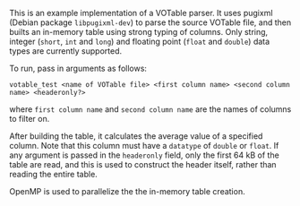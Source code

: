 This is an example implementation of a VOTable parser. It uses pugixml (Debian package `libpugixml-dev`) to parse the source VOTable file, and then builts an in-memory table using strong typing of columns. Only string, integer (`short`, `int` and `long`) and floating point (`float` and `double`) data types are currently supported. 

To run, pass in arguments as follows:
```
votable_test <name of VOTable file> <first column name> <second column name> <headeronly?>
```
where `first column name` and `second column name` are the names of columns to filter on.


After building the table, it calculates the average value of a specified column. Note that this column must have a `datatype` of `double` or `float`. If any argument is passed in the `headeronly` field, only the first 64 kB of the table are read, and this is used to construct the header itself, rather than reading the entire table.

OpenMP is used to parallelize the the in-memory table creation.